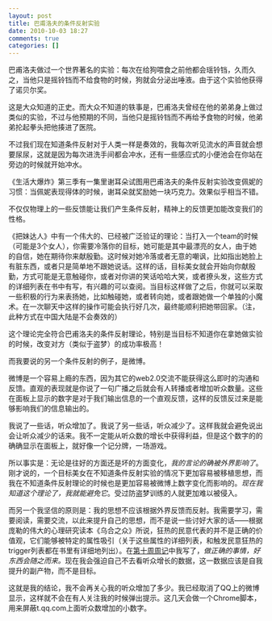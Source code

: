 ```yaml
---
layout: post
title: 巴甫洛夫的条件反射实验
date: 2010-10-03 18:27
comments: true
categories: []
---
```

巴甫洛夫做过一个世界著名的实验：每次在给狗喂食之前他都会瑶铃铛，久而久之，当他只是摇铃铛而不给食物的时候，狗就会分泌出唾液。由于这个实验他获得了诺贝尔奖。

这是大众知道的正史。而大众不知道的轶事是，巴甫洛夫曾经在他的弟弟身上做过类似的实验，不过与他预期的不同，当他只是摇铃铛而不再给予食物的时候，他弟弟抡起拳头把他揍进了医院。

不过我们现在知道条件反射对于人类一样是奏效的，我每次听见流水的声音就会想要尿尿，这就是因为每次进洗手间都会冲水，还有一些感应式的小便池会在你站在旁边的时候就开始冲水。



《生活大爆炸》第三季有一集里谢耳朵试图用巴甫洛夫的条件反射实验改变佩妮的习惯：当佩妮表现得体的时候，谢耳朵就奖励她一块巧克力。效果似乎相当不错。

不仅仅物理上的一些反馈能让我们产生条件反射，精神上的反馈更加能改变我们的性格。

《把妹达人》中有一个伟大的、已经被广泛验证的理论：当打入一个team的时候（可能是3个女人），你需要冷落你的目标，她可能是其中最漂亮的女人，由于她的自信，她在期待你来献殷勤。这时候对她冷落或者无意的嘲讽，比如指出她脸上有脏东西，或者只是简单地不跟她说话。这样的话，目标美女就会开始向你献殷勤，方式可能是无意触碰你，或者对你讲的笑话哈哈大笑，或者撩头发，这些方式的详细列表在书中有写，有兴趣的可以查阅。当目标这样做了之后，你就可以采取一些积极的行为来表扬她，比如触碰她，或者转向她，或者跟她做一个单独的小魔术。在一次聊天中这样的操作可能会执行好几次，最终能顺利把她带回家。（注，此种方式在中国大陆是不会奏效的）

这个理论完全符合巴甫洛夫的条件反射理论，特别是当目标不知道你在拿她做实验的时候，改变对方（类似于盗梦）的成功率极高！

而我要说的另一个条件反射的例子，是微博。

微博是一个容易上瘾的东西，因为其它的web2.0交流不能获得这么即时的沟通和反馈。直观的表现就是你说了一句广播之后就会有人转播或者增加听众数量。这些在面板上显示的数字是对于我们输出信息的一个直观反馈，这样的反馈反过来是能够影响我们的信息输出的。

我说了一些话，听众增加了。我说了另一些话，听众减少了。这样我就会避免说出会让听众减少的话来。我不一定能从听众数的增长中获得利益，但是这个数字的的确确显示在面板上，就好像一个记分牌，一场游戏。

所以事实是：无论是往好的方面还是坏的方面变化，<em>我的言论的确被外界影响了</em>。刚才说的，一个目标美女在不知道条件反射实验的情况下更加容易被移植思想，而我在不知道条件反射理论的时候也是更加容易被微博上数字变化而影响的。<em>现在我知道这个理论了，我就能避免它</em>。受过防盗梦训练的人就更加难以被侵入。

而另一个我坚信的原则是：我的思想不应该根据外界反馈而反射。我需要学习，需要阅读，需要交流，以此来提升自己的思想，而不是说一些讨好大家的话——根据庞勒的伟大的心理研究读本《乌合之众》所说，狂热的民意代表的并不是正确的价值观，它们能够被特定的属性吸引（关于这些属性的详细列表，和触发民意狂热的trigger列表都在书里有详细地列出）。在<a href="http://yuguo.us/weblog/week-10/">第十周周记</a>中我写了，<em>做正确的事情，好东西会随之而来。</em>现在我会强迫自己不去看听众增长的数据，这一数据应该是自我提升的副产物，而不是目标。

这就是我的结论，我不会再关心我的听众增加了多少。我已经取消了QQ上的微博显示，这样就不会在有人关注我的时候弹出提示。这几天会做一个Chrome脚本，用来屏蔽t.qq.com上面听众数增加的小数字。
